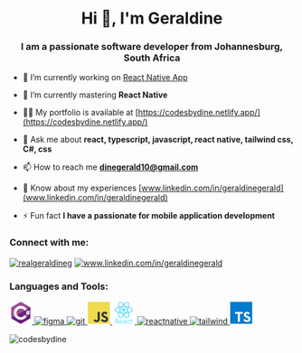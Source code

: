 <h1 align="center">Hi 👋, I'm Geraldine</h1>
<h3 align="center">I am a passionate software developer from Johannesburg, South Africa</h3>

- 🔭 I’m currently working on [React Native App](https://github.com/CodesByDine/)

- 🌱 I’m currently mastering **React Native**

- 👨‍💻 My portfolio is available at [https://codesbydine.netlify.app/](https://codesbydine.netlify.app/)

- 💬 Ask me about **react, typescript, javascript, react native, tailwind css, C#, css**

- 📫 How to reach me **dinegerald10@gmail.com**

- 📄 Know about my experiences [www.linkedin.com/in/geraldinegerald](www.linkedin.com/in/geraldinegerald)

- ⚡ Fun fact **I have a passionate for mobile application development**

<h3 align="left">Connect with me:</h3>
<p align="left">
<a href="https://twitter.com/deengerald10" target="blank"><img align="center" src="https://raw.githubusercontent.com/rahuldkjain/github-profile-readme-generator/master/src/images/icons/Social/twitter.svg" alt="realgeraldineg" height="30" width="40" /></a>
<a href="https://linkedin.com/in/www.linkedin.com/in/geraldinegerald" target="blank"><img align="center" src="https://raw.githubusercontent.com/rahuldkjain/github-profile-readme-generator/master/src/images/icons/Social/linked-in-alt.svg" alt="www.linkedin.com/in/geraldinegerald" height="30" width="40" /></a>
</p>

<h3 align="left">Languages and Tools:</h3>
<p align="left"> <a href="https://www.w3schools.com/cs/" target="_blank" rel="noreferrer"> <img src="https://raw.githubusercontent.com/devicons/devicon/master/icons/csharp/csharp-original.svg" alt="csharp" width="40" height="40"/> </a> <a href="https://www.figma.com/" target="_blank" rel="noreferrer"> <img src="https://www.vectorlogo.zone/logos/figma/figma-icon.svg" alt="figma" width="40" height="40"/> </a> <a href="https://git-scm.com/" target="_blank" rel="noreferrer"> <img src="https://www.vectorlogo.zone/logos/git-scm/git-scm-icon.svg" alt="git" width="40" height="40"/> </a> <a href="https://developer.mozilla.org/en-US/docs/Web/JavaScript" target="_blank" rel="noreferrer"> <img src="https://raw.githubusercontent.com/devicons/devicon/master/icons/javascript/javascript-original.svg" alt="javascript" width="40" height="40"/> </a> <a href="https://reactjs.org/" target="_blank" rel="noreferrer"> <img src="https://raw.githubusercontent.com/devicons/devicon/master/icons/react/react-original-wordmark.svg" alt="react" width="40" height="40"/> </a> <a href="https://reactnative.dev/" target="_blank" rel="noreferrer"> <img src="https://reactnative.dev/img/header_logo.svg" alt="reactnative" width="40" height="40"/> </a> <a href="https://tailwindcss.com/" target="_blank" rel="noreferrer"> <img src="https://www.vectorlogo.zone/logos/tailwindcss/tailwindcss-icon.svg" alt="tailwind" width="40" height="40"/> </a> <a href="https://www.typescriptlang.org/" target="_blank" rel="noreferrer"> <img src="https://raw.githubusercontent.com/devicons/devicon/master/icons/typescript/typescript-original.svg" alt="typescript" width="40" height="40"/> </a> </p>

<p><img align="center" src="https://github-readme-stats.vercel.app/api/top-langs?username=codesbydine&show_icons=true&locale=en&layout=compact" alt="codesbydine" /></p>
